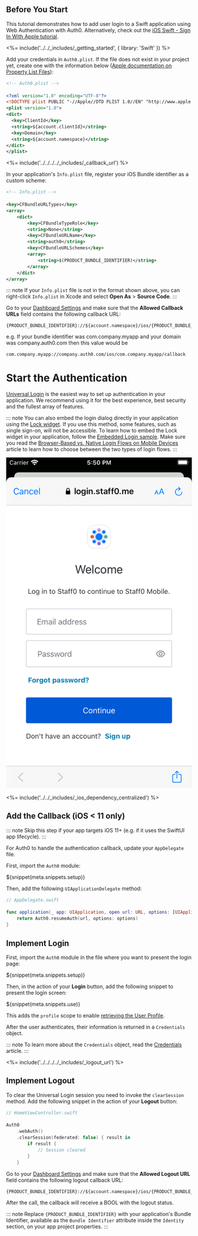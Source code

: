 <!-- markdownlint-disable MD002 MD041 -->

## Before You Start

This tutorial demonstrates how to add user login to a Swift application using Web Authentication with Auth0. Alternatively, check out the [iOS Swift - Sign In With Apple tutorial](/quickstart/native/ios-swift-siwa).

<%= include('../../_includes/_getting_started', { library: 'Swift' }) %>

Add your credentials in `Auth0.plist`. If the file does not exist in your project yet, create one with the information below ([Apple documentation on Property List Files](https://developer.apple.com/library/archive/documentation/General/Reference/InfoPlistKeyReference/Articles/AboutInformationPropertyListFiles.html)):

```xml
<!-- Auth0.plist -->

<?xml version="1.0" encoding="UTF-8"?>
<!DOCTYPE plist PUBLIC "-//Apple//DTD PLIST 1.0//EN" "http://www.apple.com/DTDs/PropertyList-1.0.dtd">
<plist version="1.0">
<dict>
  <key>ClientId</key>
  <string>${account.clientId}</string>
  <key>Domain</key>
  <string>${account.namespace}</string>
</dict>
</plist>
```

<%= include('../../../../_includes/_callback_url') %>

In your application's `Info.plist` file, register your iOS Bundle identifier as a custom scheme:

```xml
<!-- Info.plist -->

<key>CFBundleURLTypes</key>
<array>
    <dict>
        <key>CFBundleTypeRole</key>
        <string>None</string>
        <key>CFBundleURLName</key>
        <string>auth0</string>
        <key>CFBundleURLSchemes</key>
        <array>
            <string>$(PRODUCT_BUNDLE_IDENTIFIER)</string>
        </array>
    </dict>
</array>
```

::: note
If your `Info.plist` file is not in the format shown above, you can right-click `Info.plist` in Xcode and select **Open As** > **Source Code**.
:::

Go to your [Dashboard Settings](${manage_url}/#/applications/${account.clientId}/settings) and make sure that the **Allowed Callback URLs** field contains the following callback URL:

```text
{PRODUCT_BUNDLE_IDENTIFIER}://${account.namespace}/ios/{PRODUCT_BUNDLE_IDENTIFIER}/callback
```

e.g. If your bundle identifier was com.company.myapp and your domain was company.auth0.com then this value would be

```text
com.company.myapp://company.auth0.com/ios/com.company.myapp/callback
```

# Start the Authentication

[Universal Login](/hosted-pages/login) is the easiest way to set up authentication in your application. We recommend using it for the best experience, best security and the fullest array of features.

::: note
You can also embed the login dialog directly in your application using the [Lock widget](/lock). If you use this method, some features, such as single sign-on, will not be accessible.
To learn how to embed the Lock widget in your application, follow the [Embedded Login sample](https://github.com/auth0-samples/auth0-ios-swift-sample/tree/embedded-login/01-Embedded-Login). Make sure you read the [Browser-Based vs. Native Login Flows on Mobile Devices](/tutorials/browser-based-vs-native-experience-on-mobile) article to learn how to choose between the two types of login flows.
:::

<div class="phone-mockup"><img src="/media/articles/native-platforms/ios-swift/login-ios.png" alt="Universal Login"></div>

<%= include('../../_includes/_ios_dependency_centralized') %>

## Add the Callback (iOS < 11 only)

::: note
Skip this step if your app targets iOS 11+ (e.g. if it uses the SwiftUI app lifecycle).
:::

For Auth0 to handle the authentication callback, update your `AppDelegate` file.

First, import the `Auth0` module:

${snippet(meta.snippets.setup)}

Then, add the following `UIApplicationDelegate` method:

```swift
// AppDelegate.swift

func application(_ app: UIApplication, open url: URL, options: [UIApplication.OpenURLOptionsKey : Any]) -> Bool {
    return Auth0.resumeAuth(url, options: options)
}
```

## Implement Login

First, import the `Auth0` module in the file where you want to present the login page:

${snippet(meta.snippets.setup)}

Then, in the action of your **Login** button, add the following snippet to present the login screen:

${snippet(meta.snippets.use)}

This adds the `profile` scope to enable [retrieving the User Profile](/quickstart/native/ios-swift/03-user-sessions#fetch-the-user-profile).

After the user authenticates, their information is returned in a `Credentials` object.

::: note
To learn more about the `Credentials` object, read the [Credentials](https://github.com/auth0/Auth0.swift/blob/master/Auth0/Credentials.swift) article.
:::

<%= include('../../../../_includes/_logout_url') %>

## Implement Logout

To clear the Universal Login session you need to invoke the `clearSession` method. Add the following snippet in the action of your **Logout** button:

```swift
// HomeViewController.swift

Auth0
    .webAuth()
    .clearSession(federated: false) { result in
        if result {
            // Session cleared
        }
    }
```

Go to your [Dashboard Settings](${manage_url}/#/applications/${account.clientId}/settings) and make sure that the **Allowed Logout URL** field contains the following logout callback URL:

```text
{PRODUCT_BUNDLE_IDENTIFIER}://${account.namespace}/ios/{PRODUCT_BUNDLE_IDENTIFIER}/callback
```

After the call, the callback will receive a BOOL with the logout status.

::: note
Replace `{PRODUCT_BUNDLE_IDENTIFIER}` with your application's Bundle Identifier, available as the `Bundle Identifier` attribute inside the `Identity` section, on your app project properties.
:::